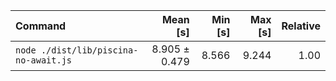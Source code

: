 | Command | Mean [s] | Min [s] | Max [s] | Relative |
|:---|---:|---:|---:|---:|
| `node ./dist/lib/piscina-no-await.js` | 8.905 ± 0.479 | 8.566 | 9.244 | 1.00 |
